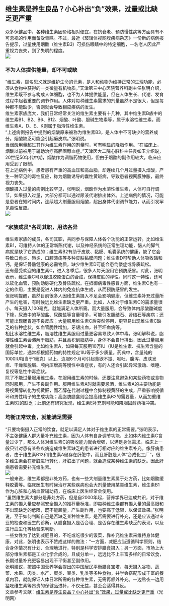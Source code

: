 ## 维生素是养生良品？小心补出“负”效果，过量或比缺乏更严重  
众多保健品中，各种维生素因价格相对便宜，在抗衰老、预防慢性病等方面具有不可忽视的作用而备受青睐。不过，最近《玻璃体视网膜疾病杂志》一份新的病例报告提示，过量使用烟酸（维生素B3）可损伤眼睛中的特定细胞，一名老人因此严重视力丧失，到了失明的程度。  
![](http://cdncms.v-keep.cn/wp-content/uploads/2019/12/timgscsc-1024x569.jpg)  
### 不为人体提供能量，却不可或缺  
“维生素，顾名思义就是维护生命的元素，是人和动物为维持正常的生理功能，必须从食物中获得的一类微量有机物质。”天津第三中心医院营养科副主任张明介绍，维生素既不参与构成人体细胞，也不为人体提供能量，但在人体生长、代谢、发育过程中起着重要的调节作用。人体对每种维生素需求的剂量虽然不是很大，但是每种都不能缺少，否则就会导致相应疾病的发生。  
维生素家族庞大，我们日常经常关注的维生素主要有十几种，其中维生素B族中的维生素B1、B2、B6、B12、烟酸、叶酸、胆碱生物素等，属于水溶性维生素，而维生素A、D、E、K则属于脂溶性维生素。  
“上述病例报告中提到的烟酸原来被称为维生素B3，是人体中不可缺少的营养成分。烟酸缺乏可能会引起癞皮病。”张明说。  
当烟酸用量超过其作为维生素作用的剂量时，可有明显的降脂作用。“在临床上，烟酸以前被用于辅助治疗高胆固醇血症。”天津医大二院心脏科主任袁如玉介绍说，20世纪50年代中期，烟酸作为调脂药物使用，但由于烟酸的副作用较大，临床应用受到了限制。  
在上述病例中，患者患有严重的高血压和高血脂，却连续几个月过量摄入烟酸，产生一种罕见的毒性反应，称为烟酸诱导的囊性黄斑病，导致患者视网膜肿胀，最终视力丧失。  
烟酸摄入过量的病例比较罕见，张明说，烟酸作为水溶性维生素，人体可自行调节，如果摄入过量，大部分都可以通过尿液代谢排出体外。上述病例的情况，可能是患者在短时间内，连续超大剂量服用烟酸，超出身体代谢调节能力，从而引发罕见毒性反应。  
![](http://cdncms.v-keep.cn/wp-content/uploads/2019/12/timgUYU-1024x573.jpg)  
### “家族成员”各司其职，用法各异  
维生素家族的成员，各司其职，共同参与保障人体各个功能的正常运转。比如维生素B1，可维持人体的正常新陈代谢，以及神经系统的正常生理功能，恼人的脚气病就是缺了它造成的；维生素B2有助于皮肤、黏膜、毛囊系统的健康，缺了它会导致口角炎、唇炎、口腔溃疡等多种皮肤黏膜问题；维生素D可帮助人体吸收磷和钙，是保证骨骼健康的必需物质，缺少维生素D可能会患佝偻症或骨质疏松。  
还有最受欢迎的维生素C，进入冬季后，很多人每天服用它预防感冒。对此，张明表示，维生素C可以促进胶原蛋白的合成，保持皮肤的弹性。同时这一特性，还可以软化血管，预防动脉硬化及骨质疏松。在抵御病毒性感冒方面，维生素C也有一定的作用，主要是促进人体内的免疫抗体生成，从而预防感冒的发生。  
但张明提醒，虽然目前很多人因维生素摄入不足会影响健康，但维生素补充过量所产生的危害，有时候远比维生素缺乏更严重。比如，人体对于维生素C的需求量很小，每天摄入100毫克，就能满足人体所需。而大量服用，会导致体内尿酸酸碱度下降，尿液中的草酸盐、尿酸盐等含量增多，可能引发胆结石、肾结石等疾病；还可能出现肠胃道不良反应；大量服用维生素C后突然停用，更容易出现维生素C缺乏的各种症状，如血管脆性增加，牙龈出血，甚至坏血病等。  
相比水溶性维生素，脂溶性维生素服用过量更容易导致人体中毒。张明解释说，脂溶性维生素会溶解于脂肪，并且蓄积到脂肪中，身体不会自行排出，因此过量服用就会引起中毒。比如维生素A，如果每天服用10万IU（IU是维生素、抗生素含量的国际单位，通常都根据药物的特性规定1IU等于多少质量。药典中，含量纯的1000IU相当于1毫克）以上、连服6个月可引起食欲不振、呕吐、腹泻、皮肤发痒、干燥和脱屑、颅内压增高等慢性中毒症状，有的人还会引起异常激动、嗜睡、复视等急性中毒症状。  
除了不能过量服用维生素，在服用维生素的时候，还要注意避免和某些药物或食物同时服用，产生不良副作用。服用维生素A时就需要忌酒，维生素A的主要功能是将视黄醇转化为视黄醛，而乙醇在代谢过程中会抑制视黄醛的生成，严重影响视循环和男性精子的生成功能；高脂肪膳食则会提高维生素B2的需要量，从而加重维生素B2的缺乏；此前还有研究发现，维生素E补充剂可能和降胆固醇药相冲突。  
### 均衡正常饮食，就能满足需要  
“只要均衡摄入正常的饮食，就足以满足人体对于维生素的正常需要。”张明表示，不主张健康人群大量补充维生素，因为人体有自身调节功能，比如体内维生素C含量过少了，那么人体对维生素C的吸收能力就会增强，以满足身体需求。临床上一般只针对患有某些疾病造成维生素缺乏的患者进行相对应的维生素补充。像肝病患者，由于维生素B12和维生素A储存在肝脏中，而且肝脏是人体“合成化工厂”，很多维生素会在肝脏进行转化，肝脏出了问题，就会造成某种维生素的缺乏。因此肝病患者需要补充维生素。  
![](http://cdncms.v-keep.cn/wp-content/uploads/2019/12/timgscv-1024x603.jpg)  
一般来说，维生素都是非处方药，也有一些大剂量维生素属于处方药，比如烟酸缓释胶囊等。临床医生有时候治疗某些疾病也会大剂量使用某类维生素，维生素B1作为心脏和心脑血管辅助药，在临床上医生经常会使用。  
“虽然维生素大部分是非处方药，但是自2000年起，营养学界已达成共识，对于维生素的摄入量应参照安全摄入的推荐量标准，即每种维生素都有摄入量的最高限和不出现缺乏的低限，既不能超量，产生副作用，也要高于低限，以保证效果。”张明说，至于如何判断自己是否缺乏某种维生素，是否需要进行补充，还是应该通过专业的检查和医生的诊断，从膳食摄入是否合理、是否存在维生素缺乏的表现，以及进行血生化等检验来判断。  
一些女性为了达到减肥目的，不吃或吃很少的饭菜，靠补充维生素来维持身体健康，对此，张明也表示不赞成这样的做法：“一方面，减肥应当遵循科学原则，结合身体情况有计划、合理地进行，特别是科学安排膳食摄入；另一方面，市场上大部分维生素都是工业化学合成的，且成分单一，远远比不上丰富多样的日常饮食，长期过量补充更容易出现不平衡甚至副作用。  
张明建议，按照中国营养学会提出的中国居民平衡膳食宝塔，每天摄入谷物、蔬菜、水果、肉类、水产、蛋类、豆类、乳类等多种食物，并学会搭配形成丰富的餐桌内容，就能保证人体日常所需的各种维生素，无需再额外补充。一边熬夜一边用猛吃维生素等昂贵的保健品进补，不仅无益，甚至会适得其反。  
文章参考文献：<a href="https://health.gmw.cn/2019-12/25/content_33415024.htm">维生素是养生良品？小心补出“负”效果，过量或比缺乏更严重</a>（光明网）  
